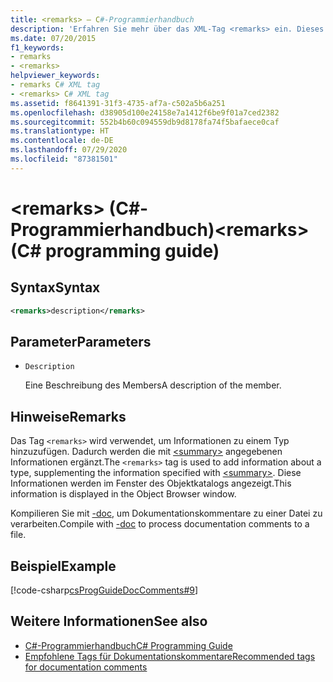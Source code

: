 ```yaml
---
title: <remarks> – C#-Programmierhandbuch
description: 'Erfahren Sie mehr über das XML-Tag <remarks> ein. Dieses Tag wird verwendet, um Informationen zu einem Typ hinzuzufügen und die hiermit angegebenen Informationen zu ergänzen: <summary>.'
ms.date: 07/20/2015
f1_keywords:
- remarks
- <remarks>
helpviewer_keywords:
- remarks C# XML tag
- <remarks> C# XML tag
ms.assetid: f8641391-31f3-4735-af7a-c502a5b6a251
ms.openlocfilehash: d38905d100e24158e7a1412f6be9f01a7ced2382
ms.sourcegitcommit: 552b4b60c094559db9d8178fa74f5bafaece0caf
ms.translationtype: HT
ms.contentlocale: de-DE
ms.lasthandoff: 07/29/2020
ms.locfileid: "87381501"
---
```

# <a name="remarks-c-programming-guide"></a><span data-ttu-id="63c7f-106">\<remarks> (C#-Programmierhandbuch)</span><span class="sxs-lookup"><span data-stu-id="63c7f-106">\<remarks> (C# programming guide)</span></span>

## <a name="syntax"></a><span data-ttu-id="63c7f-107">Syntax</span><span class="sxs-lookup"><span data-stu-id="63c7f-107">Syntax</span></span>

```xml
<remarks>description</remarks>
```

## <a name="parameters"></a><span data-ttu-id="63c7f-108">Parameter</span><span class="sxs-lookup"><span data-stu-id="63c7f-108">Parameters</span></span>

- `Description`

  <span data-ttu-id="63c7f-109">Eine Beschreibung des Members</span><span class="sxs-lookup"><span data-stu-id="63c7f-109">A description of the member.</span></span>

## <a name="remarks"></a><span data-ttu-id="63c7f-110">Hinweise</span><span class="sxs-lookup"><span data-stu-id="63c7f-110">Remarks</span></span>

<span data-ttu-id="63c7f-111">Das Tag `<remarks>` wird verwendet, um Informationen zu einem Typ hinzuzufügen. Dadurch werden die mit [\<summary>](./summary.md) angegebenen Informationen ergänzt.</span><span class="sxs-lookup"><span data-stu-id="63c7f-111">The `<remarks>` tag is used to add information about a type, supplementing the information specified with [\<summary>](./summary.md).</span></span> <span data-ttu-id="63c7f-112">Diese Informationen werden im Fenster des Objektkatalogs angezeigt.</span><span class="sxs-lookup"><span data-stu-id="63c7f-112">This information is displayed in the Object Browser window.</span></span>

<span data-ttu-id="63c7f-113">Kompilieren Sie mit [-doc](../../language-reference/compiler-options/doc-compiler-option.md), um Dokumentationskommentare zu einer Datei zu verarbeiten.</span><span class="sxs-lookup"><span data-stu-id="63c7f-113">Compile with [-doc](../../language-reference/compiler-options/doc-compiler-option.md) to process documentation comments to a file.</span></span>

## <a name="example"></a><span data-ttu-id="63c7f-114">Beispiel</span><span class="sxs-lookup"><span data-stu-id="63c7f-114">Example</span></span>

[!code-csharp[csProgGuideDocComments#9](~/samples/snippets/csharp/VS_Snippets_VBCSharp/csProgGuideDocComments/CS/DocComments.cs#9)]

## <a name="see-also"></a><span data-ttu-id="63c7f-115">Weitere Informationen</span><span class="sxs-lookup"><span data-stu-id="63c7f-115">See also</span></span>

- [<span data-ttu-id="63c7f-116">C#-Programmierhandbuch</span><span class="sxs-lookup"><span data-stu-id="63c7f-116">C# Programming Guide</span></span>](../index.md)
- [<span data-ttu-id="63c7f-117">Empfohlene Tags für Dokumentationskommentare</span><span class="sxs-lookup"><span data-stu-id="63c7f-117">Recommended tags for documentation comments</span></span>](./recommended-tags-for-documentation-comments.md)
